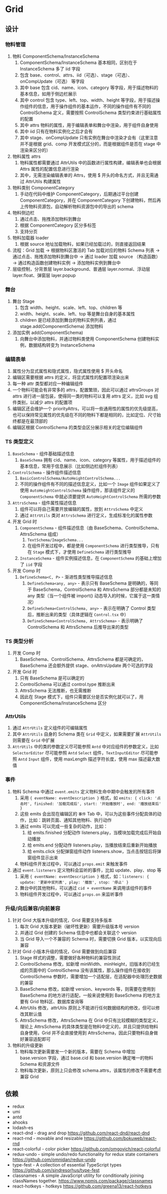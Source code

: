 # Grid

## 设计

### 物料管理

1. 物料 ComponentSchema/InstanceSchema
   1. ComponentSchema/InstanceSchema 基本相同，区别在于 InstanceSchema 多了 iid 字段
   2. 包含 base、control、attrs、iid（可选）、stage（可选）、onCompUpdate（可选） 等字段
   3. 其中 base 包含 cid、name、icon、category 等字段，用于描述物料的基本信息，如用于侧边栏展示
   4. 其中 control 包含 type、left、top、width、height 等字段，用于描述操作组件的信息，用于操作组件的基本运作，不同的操作组件有不同的 ControlSchema 定义，需要按照 ControlSchema 类型约束进行基础属性的配置
   5. 其中 attrs 物料的属性，用于编辑表单和舞台中渲染，用于组件自身使用
   6. 其中 iid 只有在物料实例化之后才会有
   7. 其中 stage、onCompUpdate 只有实例在舞台中渲染才会有（这里注意并不是根据 grid、comp 开发模式区分的，而是根据组件是否在 stage 中渲染来区分的）
2. 物料属性 attrs
   1. 物料属性都需要通过 AttrUtils 中的函数进行属性构建，编辑表单也会根据 Attrs 属性的配置信息进行渲染
   2. 其中，无需渲染编辑表单的 Attrs，使用 $ 开头的命名方式，并且无需通过 AttrUtils 构建属性
3. 物料类别 ComponentCategory
   1. 手动在代码中维护 ComponentCategory，后期通过平台创建 ComponentCategory，并在 ComponentCategory 下创建物料，然后再上传物料资源包，自动解析物料资源包中的导出的 schema
4. 物料侧边栏
   1. 通过点击、拖拽添加物料到舞台
   2. 根据 ComponentCategory 区分多标签
   3. 支持分页
5. 物料加载器 loader
   1. 根据 source 地址加载物料，如果已经加载过的，则直接返回结果
6. 流程：Grid 加载 -> 根据物料区激活的 Tab 加载对应的物料 Schema 列表 -> 通过点击、拖拽添加物料到舞台中 -> 通过 loader 加载 source （构造函数） -> 通过构造函数创建物料实例 -> 添加物料实例到舞台中
7. 层级控制，分背景层 layer.background、普通层 layer.normal、浮动层 layer.float、弹窗层 layer.popup

### 舞台

1. 舞台 Stage
   1. 包含 width、height、scale、left、top、children 等
   2. width、height、scale、left、top 等是舞台自身的基本属性
   3. children 是已经添加到舞台的物料实例列表，通过 stage.add(ComponentSchema) 添加物料
2. 添加实例 add(ComponentSchema)
   1. 向舞台中添加物料，并通过物料类使用 ComponentSchema 创建物料实例，数据结构转变为 InstanceSchema

### 编辑表单

1. 属性分为显式属性和隐式属性，隐式属性使用 $ 开头命名
2. 编辑区需要根据 attrs 的定义，将显式属性的配置项渲染出来
3. 每一种 attr 类型都对应一种编辑组件
4. 一个物料可能会有非常多的 attrs，配置繁琐，因此可以通过 attrsGroups 对 attrs 进行进一层包装，使得同一类的物料可以复用 attrs 定义，比如 svg 组件类别，以减少 attrs 的配置项
5. 编辑区还会维护一个 priorityAttrs，可以将一些通用性的属性的优先级提高，也可以保持常见属性的优先级在不同的物料下都是相同的，比如定位、尺寸始终都是在最顶部的
6. 编辑区根据 ControlSchema 的类型会区分展示相关的定位编辑组件

### TS 类型定义

1. `BaseSchema` - 组件基础描述信息
   1. `BaseSchema` 拥有 cid、name、icon、category 等属性，用于描述组件的基本信息，常用于信息展示（比如侧边栏组件列表）
2. `ControlSchema` - 操作组件描述信息
   1. `BasicControlSchema/AutoHeightControlSchema...`
   2. 不同的操作组件有不同的描述信息定义，比如一个 `Image` 组件如果定义了使用 `AutoHeightControlSchema` 操作组件，那该组件定义的 `ComponentSchema` 中就必须要提供 `AutoHeightControlSchema` 所需的参数
3. `AttrsSchema` - 组件属性描述信息
   1. 组件可以将自己需要开放编辑的属性，放到 `AttrsSchema` 中定义
   2. 通过 `AttrUtils` 类对 `AttrsSchema` 进行定义，生成标准化的属性参数
4. 开发 Grid 时
   1. `ComponentSchema` - 组件描述信息（由 BaseSchema、ControlSchema、AttrsSchema 组成）
      1. `TextSchema/ImageSchema...`
      2. 在组件开发过程中，都是使用 `ComponentSchema` 进行类型推导，只有在 `Stage` 模式下，才使用 `DefineSchema` 进行类型推导
   2. `InstanceSchema` - 组件实例描述信息，在 `ComponentSchema` 的基础上增加了 `iid` 字段
5. 开发 Comp 时
   1. `DefineSchema<C, P>` - 渐进性类型推导描述信息
      1. `DefineSchema<any, any>` - 表示只有 BaseSchema 是明确的，等同于 BaseSchema，ControlSchema 和 AttrsSchema 部分都是未知的 any 类型（当一个组件被 import() 动态导入的时候，它属于这一类情况）
      2. `DefineSchema<ControlSchema, any>` - 表示在明确了 Control 类型后，推断出来的类型（具体逻辑在 `Control.tsx` 中）
      3. `DefineSchema<ControlSchema, AttrsSchema>` - 表示明确了 ControlSchema 和 AttrsSchema 后推导出来的类型

### TS 类型分析

1. 开发 Comp 时
   1. BaseSchema、ControlSchema、AttrsSchema 都是可确定的，BaseSchema 还会额外提供 stage、onAttrsUpdate 两个可选的字段
2. 开发 Grid 时
   1. 只有 BaseSchema 是可以确定的
   2. ControlSchema 可以通过 control.type 推断出来
   3. AttrsSchema 无法推断，也无需推断
   4. 因此在 Stage 模式下，组件只需要区分是否实例化就可以了，用 ComponentSchema/InstanceSchema 区分

### AttrUtils

1. 通过 `AttrUtils` 定义组件的可编辑属性
2. 其中 `AttrUtils` 自身的 Schema 类在 `Grid` 中定义，如果需要扩展 `AttrUtils` 则需要在 `Grid` 中扩展
3. `AttrUtils` 中的类的参数定义尽可能参照 `Antd` 中对应组件的参数定义，比如 `SelectorEditor` 尽可能参照 `Antd` `Select` 组件，`TextInputEditor` 尽可能参照 `Antd` `Input` 组件，使用 maxLength 描述字符长度，使用 max 描述最大数值

### 事件

1. 物料 Schema 中通过 `event.emits` 定义物料生命中期中会触发的所有事件
   1. 采用 `{ eventName: eventDescription }` 格式，如 `emits: { click: '点击时', finished: '加载完成后', start: '开始播放时', end: '播放结束后' }`
   2. 这些 emits 会出现在编辑区的 `事件` Tab 中，可以为这些事件分配具体的动作，比如：跳转页面、通知其他物料、执行动作
   3. 通过 emits 可以完成一些复杂的动作，比如：
      1. 给 emits.finished 分配动作 listeners.play，当模块加载完成后开始自动播放
      2. 给 emits.end 分配动作 listeners.play，当播放结束后重新开始播放
      3. 给 emits.click 分配弹窗组件动作 listeners.show，当点击按钮后将弹窗组件显示出来
   4. 物料组件开发过程中，可以通过 `props.emit` 来触发事件
2. 通过 `event.listeners` 定义物料会监听的事件，比如 update、play、stop 等
   1. 采用 `{ eventName: eventDescription }` 格式，如：`listeners: { update: '更新中奖列表', play: '播放', stop: '停止' }`
   2. 舞台中的其他物料，可以通过 `cid + eventName` 来调用该组件的事件
   3. 物料组件开发过程中，可以通过 `props.on` 来监听事件

### 升级/向后兼容/向前兼容

1. 针对 Grid 大版本升级的情况，Grid 需要支持多版本
   1. 每次 Grid 大版本更新（破坏性更新）需要升级版本号 version
   2. 并通过 Grid 创建的 Schema 信息中也都会关联这个 version
   3. 当 Grid 导入一个不兼容的 Schema 时，需要切换 Grid 版本，以实现向后兼容
2. 针对 Grid 小版本升级的情况，Grid 需要做到向后兼容
   1. Stage 样式的调整，需要做好各种物料的兼容性测试
   2. ControlSchema 修改，如新增 minWidth、minHeight，旧版本的已经生成的页面中的 ControlSchema 没有该属性，那么操作组件在接收到 ControlSchema 参数时，需要增加一个适配层，在适配器中处理历史数据的兼容
   3. BaseSchema 修改，如新增 version、keywords 等，则需要在使用到 BaseSchema 的地方进行适配，一般来说使用到 BaseSchema 的地方主要有 Grid 物料区、数据库查询等
   4. AttrUtils 修改，attrUtils 原则上不能进行任何数据结构的修改，但可以修改其默认值
   5. AttrsSchema 修改，AttrsSchema 在 Grid 中只有比较模糊的类型定义，理论上 AttrsSchema 的具体类型是在物料中定义的，并且只提供给物料自身使用，Grid 并不会直接使用到 AttrsSchema，因此只要物料自身做好兼容适配即可
3. 物料的升级更新
   1. 物料每次更新需要发一个新的版本，需要在 Schema 中增加 base.version 字段，通过 base.cid 和 base.version 确定唯一的物料 Schema 和资源文件
   2. 物料每次更新，原则上只会修改 schema.attrs，该属性的修改不需要考虑兼容 Grid

## 依赖

- redux
- umi
- antd
- ahooks
- lodash-es
- react-dnd - drag and drop <https://github.com/react-dnd/react-dnd>
- react-rnd - movable and resizable <https://github.com/bokuweb/react-rnd>
- react-colorful - color picker <https://github.com/omgovich/react-colorful>
- redux-undo - simple undo/redo functionality for redux state containers <https://github.com/omnidan/redux-undo>
- type-fest - A collection of essential TypeScript types <https://github.com/sindresorhus/type-fest>
- classnames - A simple JavaScript utility for conditionally joining classNames together. <https://www.npmjs.com/package/classnames>
- react-hotkeys - hotkeys <https://github.com/greena13/react-hotkeys>
